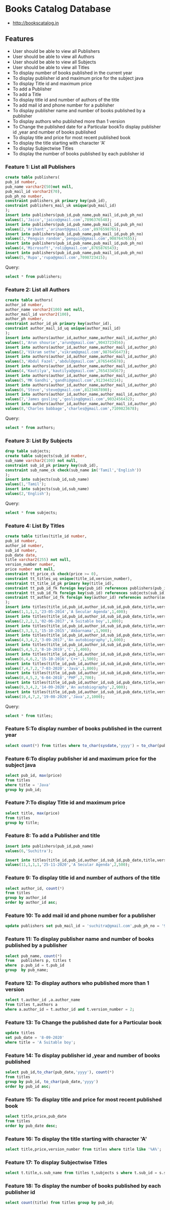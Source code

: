 # Books Catalog Database
* http://bookscatalog.in


## Features
* User should be able to view all Publishers
* User should be able to view all Authors
* User should be able to view all Subjects
* User should be able to view all Titles
* To display number of books published in the current year
* To display publisher id and maximum price for the subject java
* To display Title id and maximum price
* To add a Publisher
* To add a Title
* To display title id and number of authors of the title
* To add mail id and phone number for a publisher
* To display publisher name and number of books published by a publisher
* To display authors who published more than 1 version
* To Change the published date for a Particular bookTo display publisher id ,year and number of books published
* To display title and price for most recent published book
* To display the title starting with character 'A’
* To display Subjectwise Titles
* To display the number of books published by each publisher id



### Feature 1: List all Publishers
```sql
create table publishers(
pub_id number,
pub_name varchar2(50)not null,
pub_mail_id varchar2(70),
pub_ph_no number,
constraint publishers_pk primary key(pub_id),
constraint publishers_mail_uk unique(pub_mail_id)
);
insert into publishers(pub_id,pub_name,pub_mail_id,pub_ph_no)
values(1,'Jaico','jaico@gmail.com',7896376548);
insert into publishers(pub_id,pub_name,pub_mail_id,pub_ph_no)
values(2,'Arihant','arihant@gmail.com',8976598765);
insert into publishers(pub_id,pub_name,pub_mail_id,pub_ph_no)
values(3,'Penguin random','penguin@gmail.com',9087647655);
insert into publishers(pub_id,pub_name,pub_mail_id,pub_ph_no)
values(4,'Microsoft','roli@gmail.com',8765876543);
insert into publishers(pub_id,pub_name,pub_mail_id,pub_ph_no)
values(5,'Rupa','rupa@gmail.com',7098723415);

```
Query:
```sql
select * from publishers;
```

### Feature 2: List all Authors
```sql
create table authors(
author_id number,
author_name varchar2(100) not null,
author_mail_id varchar2(100),
author_ph number,
constraint author_id_pk primary key(author_id),
constraint author_mail_id_uq unique(author_mail_id)
);
insert into authors(author_id,author_name,author_mail_id,author_ph)
values(1,'Arun shourie','arun@gmail.com',9043723456);
insert into authors(author_id,author_name,author_mail_id,author_ph)
values(2,'Vikram sethe','vikram@gmail.com',9876456473);
insert into authors(author_id,author_name,author_mail_id,author_ph)
values(3,'Abdul Fazel','abdul@gmail.com',8765445678);
insert into authors(author_id,author_name,author_mail_id,author_ph)
values(4,'Kautilya','kautilya@gmail.com',7654334567);
insert into authors(author_id,author_name,author_mail_id,author_ph)
values(5,'MK Gandhi','gandhi@gmail.com',9123443214);
insert into authors(author_id,author_name,author_mail_id,author_ph)
values(6,'Steve','steve@gmail.com',8123467890);
insert into authors(author_id,author_name,author_mail_id,author_ph)
values(7,'James gosling','gosling@gmail.com',9032456432);
insert into authors(author_id,author_name,author_mail_id,author_ph)
values(8,'Charles babbage','charles@gmail.com',7109823678);
```
Query:
```sql
select * from authors;
```

### Feature 3: List By Subjects
```sql
drop table subjects;
create table subjects(sub_id number,
sub_name varchar2(100) not null,
constraint sub_id_pk primary key(sub_id),
constraint sub_name_ck check(sub_name in('Tamil','English'))
);
insert into subjects(sub_id,sub_name)
values(1,'Tamil');
insert into subjects(sub_id,sub_name)
values(2,'English');
```
Query:
```sql
select * from subjects;
```

### Feature 4: List By Titles
```sql
create table titles(title_id number,
pub_id number,
author_id number,
sub_id number,
pub_date date,
title varchar2(255) not null,
version_number number,
price number not null,
constraint tt_price_ck check(price >= 0),
constraint tt_titles_uq unique(title_id,version_number),
constraint tt_title_id_pk primary key(title_id),
constraint tt_pub_id_fk foreign key(pub_id) references publishers(pub_id),
constraint tt_sub_id_fk foreign key(sub_id) references subjects(sub_id),
constraint tt_author_id_fk foreign key(author_id) references authors(author_id)
);
insert into titles(title_id,pub_id,author_id,sub_id,pub_date,title,version_number,price)
values(1,1,1,1,'23-05-2014','A Secular Agenda',1,400);
insert into titles(title_id,pub_id,author_id,sub_id,pub_date,title,version_number,price)
values(2,2,2,1,'02-06-2017','A Suitable boy',1,800);
insert into titles(title_id,pub_id,author_id,sub_id,pub_date,title,version_number,price)
values(3,3,3,1,'15-10-2015','Akbarnama',1,900);
insert into titles(title_id,pub_id,author_id,sub_id,pub_date,title,version_number,price)
values(4,3,4,2,'3-09-2017','An autobiography',1,600);
insert into titles(title_id,pub_id,author_id,sub_id,pub_date,title,version_number,price)
values(5,4,5,2,'8-10-2019','C',1,400);
insert into titles(title_id,pub_id,author_id,sub_id,pub_date,title,version_number,price)
values(6,4,6,2,'15-10-2016','C++',1,500);
insert into titles(title_id,pub_id,author_id,sub_id,pub_date,title,version_number,price)
values(7,4,7,2,'7-03-2020','Java',1,800);
insert into titles(title_id,pub_id,author_id,sub_id,pub_date,title,version_number,price)
values(8,4,5,2,'6-04-2018','PHP',2,700);
insert into titles(title_id,pub_id,author_id,sub_id,pub_date,title,version_number,price)
values(9,3,4,2,'14-09-2020','An autobiography',2,900);
insert into titles(title_id,pub_id,author_id,sub_id,pub_date,title,version_number,price)
values(10,4,7,2,'19-08-2020','Java',2,1000);
```
Query:
```sql
select * from titles;
```
### Feature 5:To display number of books published in the current year
```sql
select count(*) from titles where to_char(sysdate,'yyyy') = to_char(pub_date,'yyyy');
```
### Feature 6:To display publisher id and maximum price for the subject java
```sql
select pub_id, max(price)
from titles
where title = 'Java'
group by pub_id;
```

### Feature 7:To display Title id and maximum price 
```sql
select title, max(price)
from titles
group by title;
```

### Feature 8: To add a Publisher and title
```sql
insert into publishers(pub_id,pub_name)
values(6,'Suchitra');

insert into titles(title_id,pub_id,author_id,sub_id,pub_date,title,version_number,price)
values(11,1,1,1,'25-11-2020','A Secular Agenda',2,500);
```

### Feature 9: To display title id and number of authors of the title
```sql
select author_id, count(*)
from titles
group by author_id 
order by author_id asc;
```


### Feature 10: To add mail id and phone number for a publisher
```sql
update publishers set pub_mail_id = 'suchitra@gmail.com',pub_ph_no = '9765321632' where pub_id = 6;
```

### Feature 11: To display publisher name and number of books published by a publisher
```sql
select pub_name, count(*)
from   publishers p, titles t
where  p.pub_id = t.pub_id
group  by pub_name;
```

### Feature 12: To display authors who published more than 1 version
```sql
select t.author_id ,a.author_name 
from titles t,authors a 
where a.author_id = t.author_id and t.version_number = 2;
```

### Feature 13: To Change the published date for a Particular book
```sql
update titles 
set pub_date = '8-09-2020' 
where title = 'A Suitable boy';
```

### Feature 14: To display publisher id ,year and number of books published
```sql
select pub_id,to_char(pub_date,'yyyy'), count(*)
from titles
group by pub_id, to_char(pub_date,'yyyy')
order by pub_id asc;
```

### Feature 15: To display title and price for most recent published book
```sql
select title,price,pub_date 
from titles 
order by pub_date desc;
```

### Feature 16: To display the title starting with character 'A'
```sql
select title,price,version_number from titles where title like '%A%';
```

### Feature 17: To display Subjectwise Titles
```sql
select t.title,s.sub_name from titles t,subjects s where t.sub_id = s.sub_id;
```

### Feature 18: To display the number of books published by each publisher id
```sql
select count(title) from titles group by pub_id;
```



